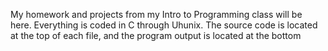 My homework and projects from my Intro to Programming class will be here. 
Everything is coded in C through Uhunix. The source code is located at the top of each file, and the program output is located at the bottom
